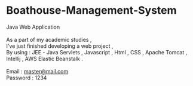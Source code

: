 # Boathouse-Management-System <br/>
Java Web Application <br/>
<br/>
As a part of my academic studies , <br/>
I've just finished developing a web project , <br/>
By using : JEE - Java Servlets , Javascript , Html , CSS , Apache Tomcat , Intellij , AWS Elastic Beanstalk  . <br/>
<br/>
Email : master@mail.com <br/>
Password : 1234 <br/>
